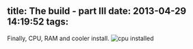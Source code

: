 title: The build - part III
date: 2013-04-29 14:19:52
tags:
---
Finally, CPU, RAM and cooler install.
![cpu installed](tb-cpu.png)